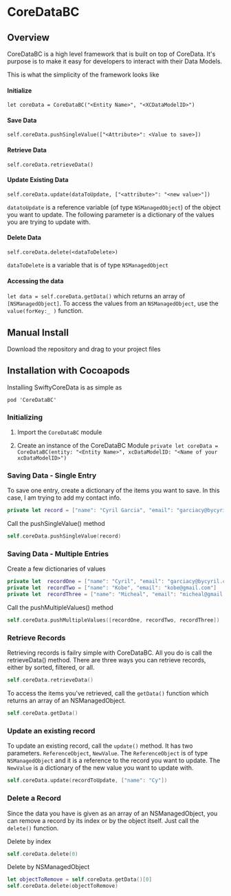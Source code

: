 # CoreDataBC

## Overview
CoreDataBC is a high level framework that is built on top of CoreData. It's purpose is to make it easy for developers to interact with their Data Models.

This is what the simplicity of the framework looks like

#### Initialize
`let coreData = CoreDataBC("<Entity Name>", "<XCDataModelID>")`
#### Save Data
`self.coreData.pushSingleValue(["<Attribute>": <Value to save>])`
#### Retrieve Data
`self.coreData.retrieveData()`
#### Update Existing Data
`self.coreData.update(dataToUpdate, ["<attribute>": "<new value>"])` 

`datatoUpdate` is a reference variable (of type `NSManagedObject`) of the object you want to update. The following parameter is a dictionary of the values you are trying to update with.

#### Delete Data
`self.coreData.delete(<dataToDelete>)` 

`dataToDelete` is a variable that is of type `NSManagedObject`

#### Accessing the data
`let data = self.coreData.getData()` which returns an array of `[NSManagedObject]`. To access the values from an `NSManagedObject`, use the `value(forKey:_ )` function.


## Manual Install
Download the repository and drag to your project files



## Installation with Cocoapods
Installing SwiftyCoreData is as simple as
```
pod 'CoreDataBC'
```


### Initializing
1) Import the `CoreDataBC` module

2) Create an instance of the CoreDataBC Module
    `private let coreData = CoreDataBC(entity: "<Entity Name>", xcDataModelID: "<Name of your xcDataModelID>")`


### Saving Data - Single Entry
To save one entry, create a dictionary of the items you want to save. In this case, I am trying to add my contact info.

```swift
private let record = ["name": "Cyril Garcia", "email": "garciacy@bycyril.com"]
```

Call the pushSingleValue() method 

```swift
self.coreData.pushSingleValue(record)
```

### Saving Data - Multiple Entries
Create a few dictionaries of values

```swift
private let  recordOne = ["name": "Cyril", "email": "garciacy@bycyril.com"]
private let  recordTwo = ["name": "Kobe", "email": "kobe@gmail.com"]
private let  recordThree = ["name": "Micheal", "email": "micheal@gmail.com"]
```

Call the pushMultipleValues() method

```swift
self.coreData.pushMultipleValues([recordOne, recordTwo, recordThree])
```

### Retrieve Records
Retrieving records is failry simple with CoreDataBC. All you do is call the retrieveData() method. There are three ways you can retrieve records, either by sorted, filtered, or all.

```swift
self.coreData.retrieveData()
```

To access the items you've retrieved, call the ```getData()``` function which returns an array of an NSManagedObject.
```swift
self.coreData.getData()
```

### Update an existing record
To update an existing record, call the ```update()``` method. It has two parameters. `ReferenceObject`, `NewValue`.
The `ReferenceObject` is of type `NSManagedObject` and it is a reference to the record you want to update.
The `NewValue` is a dictionary of the new value you want to update with.

```swift
self.coreData.update(recordToUpdate, ["name": "Cy"])
```

### Delete a Record

Since the data you have is given as an array of an NSManagedObject, you can remove a record by its index or by the object itself. Just call the ```delete()``` function.

Delete by index
```swift
self.coreData.delete(0)
```

Delete by NSManagedObject
```swift
let objectToRemove = self.coreData.getData()[0]
self.coreData.delete(objectToRemove)
```



